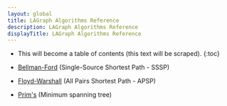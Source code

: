 ```yaml
---
layout: global
title: LAGraph Algorithms Reference
description: LAGraph Algorithms Reference
displayTitle: LAGraph Algorithms Reference
---
```

<!--
{% comment %}
License ...
{% endcomment %}
-->
* This will become a table of contents (this text will be scraped).
{:toc}

* [Bellman-Ford](algorithms-bellmanford.html) (Single-Source Shortest Path - SSSP)
* [Floyd-Warshall](algorithms-floydwarshall.html) (All Pairs Shortest Path - APSP)
* [Prim's](algorithms-prims.html) (Minimum spanning tree)
